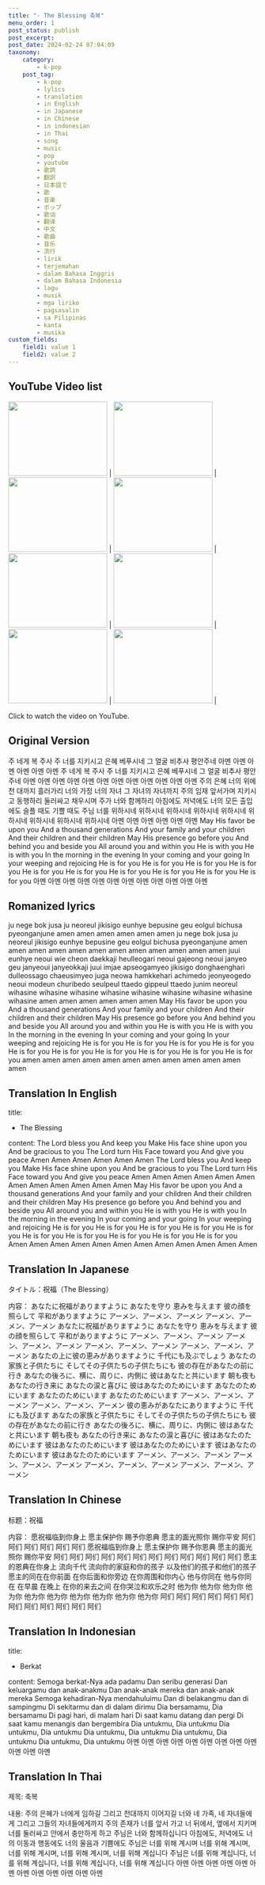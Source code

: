 ```yaml
---
title: "- The Blessing 축복"
menu_order: 1
post_status: publish
post_excerpt: 
post_date: 2024-02-24 07:04:09
taxonomy:
    category:
        - k-pop
    post_tag:
        - k-pop
        - lylics
        - translation
        - in English
        - in Japanese
        - in Chinese
        - in indonesian
        - in Thai
        - song
        - music
        - pop
        - youtube
        - 歌詞
        - 翻訳
        - 日本語で
        - 歌
        - 音楽
        - ポップ
        - 歌词
        - 翻译
        - 中文
        - 歌曲
        - 音乐
        - 流行
        - lirik
        - terjemahan
        - dalam Bahasa Inggris
        - dalam Bahasa Indonesia
        - lagu
        - musik
        - mga liriko
        - pagsasalin
        - sa Pilipinas
        - kanta
        - musika
custom_fields:
    field1: value 1
    field2: value 2
---
```


## YouTube Video list
 [<img src='http://img.youtube.com/vi/mDK9ZrhJA34/0.jpg' width='200' height='150'>](https://youtu.be/mDK9ZrhJA34) | [<img src='http://img.youtube.com/vi/wyD6HFUm1vI/0.jpg' width='200' height='150'>](https://youtu.be/wyD6HFUm1vI) | [<img src='http://img.youtube.com/vi/-U7CqBt6kXk/0.jpg' width='200' height='150'>](https://youtu.be/-U7CqBt6kXk) | [<img src='http://img.youtube.com/vi/UFEQ9Qtdqss/0.jpg' width='200' height='150'>](https://youtu.be/UFEQ9Qtdqss) | [<img src='http://img.youtube.com/vi/Zp6aygmvzM4/0.jpg' width='200' height='150'>](https://youtu.be/Zp6aygmvzM4) |
 [<img src='http://img.youtube.com/vi/GSaIqluIN8Q/0.jpg' width='200' height='150'>](https://youtu.be/GSaIqluIN8Q) | [<img src='http://img.youtube.com/vi/HCDZlcUthgY/0.jpg' width='200' height='150'>](https://youtu.be/HCDZlcUthgY) | [<img src='http://img.youtube.com/vi/ljqGk94FiGs/0.jpg' width='200' height='150'>](https://youtu.be/ljqGk94FiGs) |

Click to watch the video on YouTube.
## Original Version
주 네게 복 주사 
주 너를 지키시고 
은혜 베푸시네 
그 얼굴 비추사 
평안주네 
아멘 아멘 아멘 
아멘 아멘 아멘 
주 네게 복 주사 
주 너를 지키시고 
은혜 베푸시네 
그 얼굴 비추사 
평안주네 
아멘 아멘 아멘 
아멘 아멘 아멘 
아멘 아멘 아멘 
아멘 아멘 아멘 
주의 은혜 너의 위에 
천 대까지 흘러가리 
너의 가정 너의 자녀 
그 자녀의 자녀까지 
주의 임재 앞서가며 
지키시고 동행하리 
둘러싸고 채우시며 
주가 너와 함께하리 
아침에도 저녁에도 
너의 모든 출입에도 
슬플 때도 기쁠 때도 
주님 너를 위하시네 
위하시네 위하시네 위하시네 위하시네 
위하시네 위하시네 위하시네 위하시네 
아멘 아멘 아멘 
아멘 아멘 아멘 
May His favor be upon you
And a thousand generations
And your family and your children
And their children and their children
May His presence go before you
And behind you and beside you
All around you and within you
He is with you He is with you
In the morning in the evening
In your coming and your going
In your weeping and rejoicing
He is for you He is for you
He is for you He is for you
He is for you He is for you
He is for you He is for you
He is for you He is for you
아멘 아멘 아멘 
아멘 아멘 아멘 
아멘 아멘 아멘 
아멘 아멘 아멘 



## Romanized lyrics
ju nege bok jusa 
ju neoreul jikisigo 
eunhye bepusine 
geu eolgul bichusa 
pyeonganjune 
amen amen amen 
amen amen amen 
ju nege bok jusa 
ju neoreul jikisigo 
eunhye bepusine 
geu eolgul bichusa 
pyeonganjune 
amen amen amen 
amen amen amen 
amen amen amen 
amen amen amen 
juui eunhye neoui wie 
cheon daekkaji heulleogari 
neoui gajeong neoui janyeo 
geu janyeoui janyeokkaji 
juui imjae apseogamyeo 
jikisigo donghaenghari 
dulleossago chaeusimyeo 
juga neowa hamkkehari 
achimedo jeonyeogedo 
neoui modeun churibedo 
seulpeul ttaedo gippeul ttaedo 
junim neoreul wihasine 
wihasine wihasine wihasine wihasine 
wihasine wihasine wihasine wihasine 
amen amen amen 
amen amen amen 
May His favor be upon you 
And a thousand generations 
And your family and your children 
And their children and their children 
May His presence go before you 
And behind you and beside you 
All around you and within you 
He is with you He is with you 
In the morning in the evening 
In your coming and your going 
In your weeping and rejoicing 
He is for you He is for you 
He is for you He is for you 
He is for you He is for you 
He is for you He is for you 
He is for you He is for you 
amen amen amen 
amen amen amen 
amen amen amen 
amen amen amen 



## Translation In English
title:
- The Blessing

content:
The Lord bless you 
And keep you 
Make His face shine upon you 
And be gracious to you 
The Lord turn His 
Face toward you 
And give you peace 
Amen Amen Amen 
Amen Amen Amen 
The Lord bless you 
And keep you 
Make His face shine upon you 
And be gracious to you 
The Lord turn His 
Face toward you 
And give you peace 
Amen Amen Amen 
Amen Amen Amen 
Amen Amen Amen 
Amen Amen Amen 
May His favor be upon you 
And a thousand generations 
And your family and your children 
And their children and their children 
May His presence go before you 
And behind you and beside you 
All around you and within you 
He is with you He is with you 
In the morning in the evening 
In your coming and your going 
In your weeping and rejoicing 
He is for you He is for you 
He is for you He is for you 
He is for you He is for you 
He is for you He is for you 
He is for you He is for you 
Amen Amen Amen 
Amen Amen Amen 
Amen Amen Amen 
Amen Amen Amen
## Translation In Japanese
タイトル：祝福（The Blessing）

内容：
あなたに祝福がありますように
あなたを守り
恵みを与えます
彼の顔を照らして
平和がありますように
アーメン、アーメン、アーメン
アーメン、アーメン、アーメン
あなたに祝福がありますように
あなたを守り
恵みを与えます
彼の顔を照らして
平和がありますように
アーメン、アーメン、アーメン
アーメン、アーメン、アーメン
アーメン、アーメン、アーメン
アーメン、アーメン、アーメン
あなたの上に彼の恵みがありますように
千代にも及ぶでしょう
あなたの家族と子供たちに
そしてその子供たちの子供たちにも
彼の存在があなたの前に行き
あなたの後ろに、横に、周りに、内側に
彼はあなたと共にいます
朝も夜も
あなたの行き来に
あなたの涙と喜びに
彼はあなたのためにいます
あなたのためにいます
あなたのためにいます
あなたのためにいます
アーメン、アーメン、アーメン
アーメン、アーメン、アーメン
彼の恵みがあなたにありますように
千代にも及びます
あなたの家族と子供たちに
そしてその子供たちの子供たちにも
彼の存在があなたの前に行き
あなたの後ろに、横に、周りに、内側に
彼はあなたと共にいます
朝も夜も
あなたの行き来に
あなたの涙と喜びに
彼はあなたのためにいます
彼はあなたのためにいます
彼はあなたのためにいます
彼はあなたのためにいます
彼はあなたのためにいます
アーメン、アーメン、アーメン
アーメン、アーメン、アーメン
アーメン、アーメン、アーメン
アーメン、アーメン、アーメン
## Translation In Chinese
标题：祝福

内容：
愿祝福临到你身上
愿主保护你
赐予你恩典
愿主的面光照你
赐你平安
阿们 阿们 阿们
阿们 阿们 阿们
愿祝福临到你身上
愿主保护你
赐予你恩典
愿主的面光照你
赐你平安
阿们 阿们 阿们
阿们 阿们 阿们
阿们 阿们 阿们
阿们 阿们 阿们
愿主的恩典在你身上
流向千代
流向你的家庭和你的孩子
以及他们的孩子和他们的孩子
愿主的同在在你前面
在你后面和你旁边
在你周围和你内心
他与你同在 他与你同在
在早晨 在晚上
在你的来去之间
在你哭泣和欢乐之时
他为你 他为你
他为你 他为你
他为你 他为你
他为你 他为你
他为你 他为你
阿们 阿们 阿们
阿们 阿们 阿们
阿们 阿们 阿们
阿们 阿们 阿们
## Translation In Indonesian
title:  
- Berkat

content: 
Semoga berkat-Nya ada padamu
Dan seribu generasi
Dan keluargamu dan anak-anakmu
Dan anak-anak mereka dan anak-anak mereka
Semoga kehadiran-Nya mendahuluimu
Dan di belakangmu dan di sampingmu
Di sekitarmu dan di dalam dirimu
Dia bersamamu, Dia bersamamu
Di pagi hari, di malam hari
Di saat kamu datang dan pergi
Di saat kamu menangis dan bergembira
Dia untukmu, Dia untukmu
Dia untukmu, Dia untukmu
Dia untukmu, Dia untukmu
Dia untukmu, Dia untukmu
Dia untukmu, Dia untukmu
아멘 아멘 아멘
아멘 아멘 아멘
아멘 아멘 아멘
아멘 아멘 아멘
## Translation In Thai
제목: 축복

내용:
주의 은혜가 너에게 임하길
그리고 천대까지 이어지길
너와 네 가족, 네 자녀들에게
그리고 그들의 자녀들에게까지
주의 존재가 너를 앞서 가고
너 뒤에서, 옆에서 지키며
너를 둘러싸고 안에서 충만하게 하고
주님은 너와 함께하십니다
아침에도, 저녁에도
너의 이동과 행동에도
너의 울음과 기쁨에도
주님은 너를 위해 계시며
너를 위해 계시며, 너를 위해 계시며, 너를 위해 계시며, 너를 위해 계십니다
주님은 너를 위해 계십니다, 너를 위해 계십니다, 너를 위해 계십니다, 너를 위해 계십니다
아멘 아멘 아멘
아멘 아멘 아멘
아멘 아멘 아멘
아멘 아멘 아멘
